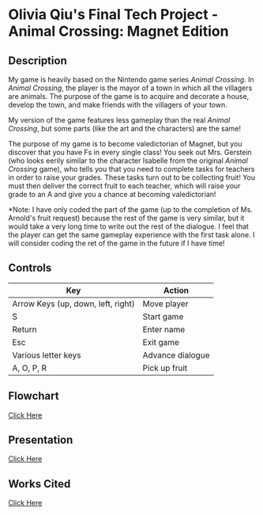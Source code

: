 # **Olivia Qiu's Final Tech Project** - Animal Crossing: Magnet Edition

## Description
  My game is heavily based on the Nintendo game series *Animal Crossing*. In *Animal Crossing*, the player is the mayor of a town in which all the villagers are animals. The purpose of the game is to acquire and decorate a house, develop the town, and make friends with the villagers of your town.

  My version of the game features less gameplay than the real *Animal Crossing*, but some parts (like the art and the characters) are the same! 

  The purpose of my game is to become valedictorian of Magnet, but you discover that you have Fs in every single class! You seek out Mrs. Gerstein (who looks eerily similar to the character Isabelle from the original *Animal Crossing* game), who tells you that you need to complete tasks for teachers in order to raise your grades. These tasks turn out to be collecting fruit! You must then deliver the correct fruit to each teacher, which will raise your grade to an A and give you a chance at becoming valedictorian!

*Note: I have only coded the part of the game (up to the completion of Ms. Arnold's fruit request) because the rest of the game is very similar, but it would take a very long time to write out the rest of the dialogue. I feel that the player can get the same gameplay experience with the first task alone. I will consider coding the ret of the game in the future if I have time!


## Controls

Key   | Action
------|---------------------------------------------
Arrow Keys (up, down, left, right) | Move player
S     | Start game
Return| Enter name
Esc   | Exit game
Various letter keys| Advance dialogue
A, O, P, R     | Pick up fruit

## Flowchart

[Click Here](https://drive.google.com/open?id=1DMmfnun9cyFlKdUljCuFiOnKeWVbXocv)

## Presentation

[Click Here](https://docs.google.com/presentation/d/1b6OgdpHbgPjyEcvxBnr-5OQckt29qgY_Flpmywt9k6M/edit?usp=sharing)

## Works Cited

[Click Here](https://docs.google.com/document/d/1akULH9t3LDt5XXPC6IwxrbInNS-UNmZ1WxyhhIlcpWY/edit?usp=sharing)

